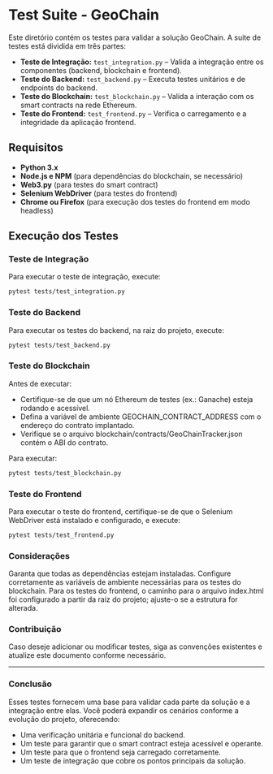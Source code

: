 # Test Suite - GeoChain

Este diretório contém os testes para validar a solução GeoChain. A suite de testes está dividida em três partes:

- **Teste de Integração:** `test_integration.py` – Valida a integração entre os componentes (backend, blockchain e frontend).
- **Teste do Backend:** `test_backend.py` – Executa testes unitários e de endpoints do backend.
- **Teste do Blockchain:** `test_blockchain.py` – Valida a interação com os smart contracts na rede Ethereum.
- **Teste do Frontend:** `test_frontend.py` – Verifica o carregamento e a integridade da aplicação frontend.

## Requisitos

- **Python 3.x**
- **Node.js e NPM** (para dependências do blockchain, se necessário)
- **Web3.py** (para testes do smart contract)
- **Selenium WebDriver** (para testes do frontend)
- **Chrome ou Firefox** (para execução dos testes do frontend em modo headless)

## Execução dos Testes

### Teste de Integração

Para executar o teste de integração, execute:
```bash
pytest tests/test_integration.py
```

### Teste do Backend
Para executar os testes do backend, na raiz do projeto, execute:
```bash
pytest tests/test_backend.py
```

### Teste do Blockchain
Antes de executar:

- Certifique-se de que um nó Ethereum de testes (ex.: Ganache) esteja rodando e acessível.
- Defina a variável de ambiente GEOCHAIN_CONTRACT_ADDRESS com o endereço do contrato implantado.
- Verifique se o arquivo blockchain/contracts/GeoChainTracker.json contém o ABI do contrato.

Para executar:
```bash
pytest tests/test_blockchain.py
```

### Teste do Frontend
Para executar o teste do frontend, certifique-se de que o Selenium WebDriver está instalado e configurado, e execute:
```bash
pytest tests/test_frontend.py
```

### Considerações
Garanta que todas as dependências estejam instaladas.
Configure corretamente as variáveis de ambiente necessárias para os testes do blockchain.
Para os testes do frontend, o caminho para o arquivo index.html foi configurado a partir da raiz do projeto; ajuste-o se a estrutura for alterada.

### Contribuição
Caso deseje adicionar ou modificar testes, siga as convenções existentes e atualize este documento conforme necessário.

---

### Conclusão

Esses testes fornecem uma base para validar cada parte da solução e a integração entre elas. Você poderá expandir os cenários conforme a evolução do projeto, oferecendo:
- Uma verificação unitária e funcional do backend.
- Um teste para garantir que o smart contract esteja acessível e operante.
- Um teste para que o frontend seja carregado corretamente.
- Um teste de integração que cobre os pontos principais da solução.
